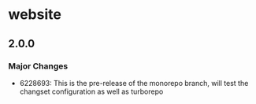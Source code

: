 # website

## 2.0.0
### Major Changes

- 6228693: This is the pre-release of the monorepo branch, will test the changset configuration as well as turborepo
